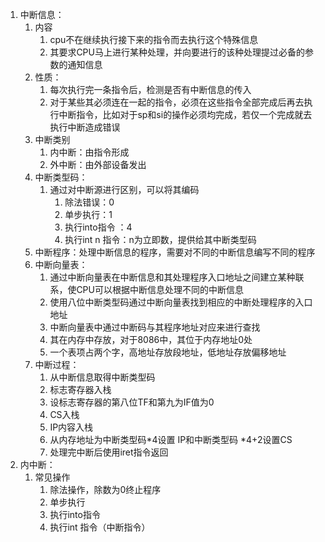1. 中断信息：
   1. 内容
      1. cpu不在继续执行接下来的指令而去执行这个特殊信息
      2. 其要求CPU马上进行某种处理，并向要进行的该种处理提过必备的参数的通知信息
   2. 性质：
      1. 每次执行完一条指令后，检测是否有中断信息的传入
      2. 对于某些其必须连在一起的指令，必须在这些指令全部完成后再去执行中断指令，比如对于sp和si的操作必须均完成，若仅一个完成就去执行中断造成错误
   3. 中断类别
      1. 内中断：由指令形成
      2. 外中断：由外部设备发出
   4. 中断类型码：
      1. 通过对中断源进行区别，可以将其编码
         1. 除法错误：0
         2. 单步执行：1
         3. 执行into指令 ：4
         4. 执行int  n  指令：n为立即数，提供给其中断类型码
   5. 中断程序：处理中断信息的程序，需要对不同的中断信息编写不同的程序
   6. 中断向量表：
      1. 通过中断向量表在中断信息和其处理程序入口地址之间建立某种联系，使CPU可以根据中断信息处理不同的中断信息
      2. 使用八位中断类型码通过中断向量表找到相应的中断处理程序的入口地址
      3. 中断向量表中通过中断码与其程序地址对应来进行查找
      4. 其在内存中存放，对于8086中，其位于内存地址0处
      5. 一个表项占两个字，高地址存放段地址，低地址存放偏移地址
   7. 中断过程：
      1. 从中断信息取得中断类型码
      2. 标志寄存器入栈
      3. 设标志寄存器的第八位TF和第九为IF值为0
      4. CS入栈
      5. IP内容入栈
      6. 从内存地址为中断类型码*4设置 IP和中断类型码 *4+2设置CS
      7. 处理完中断后使用iret指令返回
2. 内中断：
   1. 常见操作
      1. 除法操作，除数为0终止程序
      2. 单步执行
      3. 执行into指令
      4. 执行int 指令（中断指令）